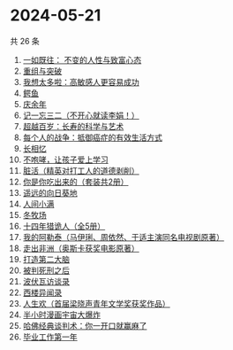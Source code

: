 # 2024-05-21

共 26 条

<!-- BEGIN WEREAD -->
<!-- 最后更新时间 2024-05-21 09:25:14 +0800 -->
1. [一如既往： 不变的人性与致富心态](https://weread.qq.com/web/bookDetail/f8e322b0813ab8db0g01952e)
1. [重组与突破](https://weread.qq.com/web/bookDetail/67e32950813ab8db0g017351)
1. [我想太多啦：高敏感人更容易成功](https://weread.qq.com/web/bookDetail/db832970813ab8d8fg015a78)
1. [鳄鱼](https://weread.qq.com/web/bookDetail/44832c50813ab8d99g01612b)
1. [庆余年](https://weread.qq.com/web/bookDetail/0ae32be0570f000ae1bf155)
1. [记一忘三二（不开心就读李娟！）](https://weread.qq.com/web/bookDetail/f1c321d0813ab6e60g0141c1)
1. [超越百岁：长寿的科学与艺术](https://weread.qq.com/web/bookDetail/12f326c0813ab8d88g015fdf)
1. [每个人的战争：抵御癌症的有效生活方式](https://weread.qq.com/web/bookDetail/2a9328005e040e2a9417352)
1. [长相忆](https://weread.qq.com/web/bookDetail/68f32d90813ab8cf4g0139ae)
1. [不咆哮，让孩子爱上学习](https://weread.qq.com/web/bookDetail/643329a0717d29a1643a69f)
1. [脏活（精英对打工人的道德剥削）](https://weread.qq.com/web/bookDetail/07332370813ab8d75g01490e)
1. [你是你吃出来的（套装共2册）](https://weread.qq.com/web/bookDetail/ebd322f072550e0aebd4ff9)
1. [遥远的向日葵地](https://weread.qq.com/web/bookDetail/71932380717ea7b7719501e)
1. [人间小满](https://weread.qq.com/web/bookDetail/61132970813ab7438g015540)
1. [冬牧场](https://weread.qq.com/web/bookDetail/d1d32fa053b924d1d0ac0a5)
1. [十四年猎诡人（全5册）](https://weread.qq.com/web/bookDetail/e4f324607237c54de4fcb17)
1. [我的阿勒泰（马伊琍、周依然、于适主演同名电视剧原著）](https://weread.qq.com/web/bookDetail/6e732140813ab6e60g013caf)
1. [走出非洲（奥斯卡获奖电影原著）](https://weread.qq.com/web/bookDetail/897320005de44f897be9eec)
1. [打造第二大脑](https://weread.qq.com/web/bookDetail/f3032e10813ab88b1g011a36)
1. [被判死刑之后](https://weread.qq.com/web/bookDetail/e88324f0813ab8d1dg013d49)
1. [波伏瓦访谈录](https://weread.qq.com/web/bookDetail/fe0324a0813ab8d4bg018bd7)
1. [西楼异闻录](https://weread.qq.com/web/bookDetail/96232390813ab8bf1g012dd8)
1. [人生欢（首届梁晓声青年文学奖获奖作品）](https://weread.qq.com/web/bookDetail/37f329b0813ab8d08g011b34)
1. [半小时漫画宇宙大爆炸](https://weread.qq.com/web/bookDetail/3e9321f07277f0223e98277)
1. [哈佛经典谈判术：你一开口就赢麻了](https://weread.qq.com/web/bookDetail/bf032c7072103ce5bf0568a)
1. [毕业工作第一年](https://weread.qq.com/web/bookDetail/57c32d50813ab8d2cg0157ab)
<!-- END WEREAD -->